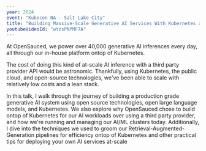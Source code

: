 ```yaml
---
year: 2024
event: "Kubecon NA - Salt Lake City"
title: "Building Massive-Scale Generative AI Services With Kubernetes and Open Source"
youtubeVideoId: "wYzsPNfMF7A"
---
```


At OpenSauced, we power over 40,000 generative AI inferences
every day, all through our in-house platform ontop of Kubernetes.

The cost of
doing this kind of at-scale AI inference with a third party provider API
would be astronomic. Thankfully, using Kubernetes, the public cloud, and
open-source technologies, we've been able to scale with relatively low
costs and a lean stack.

In this talk, I walk through the journey of
building a production grade generative AI system using open source technologies,
open large language models, and Kubernetes. We also explore why OpenSauced chose
to build ontop of Kubernetes for our AI workloads over using a third party
provider, and how we're running and managing our AI/ML clusters today.
Additionally, I dive into the techniques we used to groom our
Retrieval-Augmented-Generation pipelines for efficiency ontop of Kubernetes
and other practical tips for deploying your own AI services at-scale

